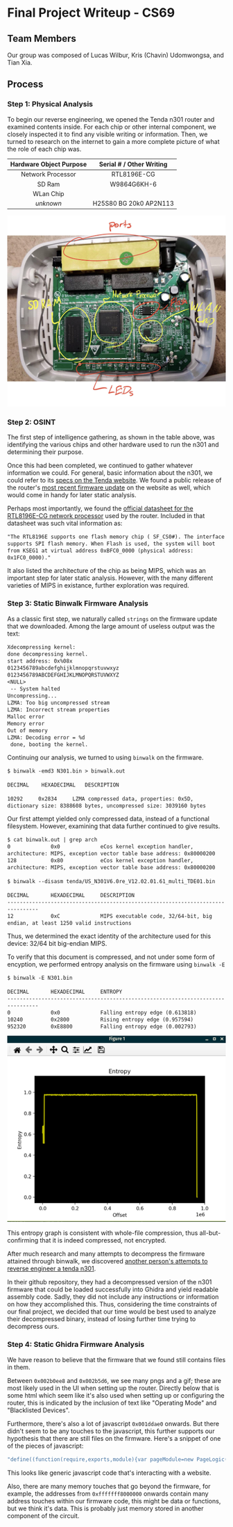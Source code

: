 # Final Project Writeup - CS69

## Team Members

Our group was composed of Lucas Wilbur, Kris (Chavin) Udomwongsa, and Tian Xia.

## Process

### Step 1: Physical Analysis

To begin our reverse engineering, we opened the Tenda n301 router and examined contents inside.  For each chip or other internal component, we closely inspected it to find any visible writing or information.  Then, we turned to research on the internet to gain a more complete picture of what the role of each chip was.

| Hardware Object Purpose | Serial # / Other Writing |
| :---------------------: | :----------------------: |
|    Network Processor    |       RTL8196E-CG        |
|         SD Ram          |       W9864G6KH-6        |
|        WLan Chip        |                          |
|        *unknown*        |  H25S80 BG 20k0 AP2N113  |

![router-inside](tenda-inside.jpg)

### Step 2: OSINT

The first step of intelligence gathering, as shown in the table above, was identifying the various chips and other hardware used to run the n301 and determining their purpose.

Once this had been completed, we continued to gather whatever information we could.  For general, basic information about the n301, we could refer to its [specs on the Tenda website](https://www.tendacn.com/product/specification/N301.html).  We found a public release of the router's [most recent firmware update](https://www.tendacn.com/us/download/detail-3977.html) on the website as well, which would come in handy for later static analysis.

Perhaps most importantly, we found the [official datasheet for the RTL8196E-CG network processor](http://www.hytic.net/upload/files/2015/09/REALTEK-RTL8196E.pdf) used by the router.  Included in that datasheet was such vital information as:

```
"The RTL8196E supports one flash memory chip ( SF_CS0#). The interface supports SPI flash memory. When Flash is used, the system will boot from KSEG1 at virtual address 0xBFC0_0000 (physical address: 0x1FC0_0000)."
```

It also listed the architecture of the chip as being MIPS, which was an important step for later static analysis.  However, with the many different varieties of MIPS in existance, further exploration was required.

### Step 3: Static Binwalk Firmware Analysis

As a classic first step, we naturally called `strings` on the firmware update that we downloaded.  Among the large amount of useless output was the text:

```
Xdecompressing kernel:
done decompressing kernel.
start address: 0x%08x
0123456789abcdefghijklmnopqrstuvwxyz
0123456789ABCDEFGHIJKLMNOPQRSTUVWXYZ
<NULL>
 -- System halted
Uncompressing...
LZMA: Too big uncompressed stream
LZMA: Incorrect stream properties
Malloc error
Memory error
Out of memory
LZMA: Decoding error = %d
 done, booting the kernel.
```

Continuing our analysis, we turned to using `binwalk` on the firmware.

```
$ binwalk -emd3 N301.bin > binwalk.out

DECIMAL    HEXADECIMAL   DESCRIPTION

10292     0x2834     LZMA compressed data, properties: 0x5D, dictionary size: 8388608 bytes, uncompressed size: 3039160 bytes
```

Our first attempt yielded only compressed data, instead of a functional filesystem.  However, examining that data further continued to give results.

```
$ cat binwalk.out | grep arch
0             0x0             eCos kernel exception handler, architecture: MIPS, exception vector table base address: 0x80000200
128           0x80            eCos kernel exception handler, architecture: MIPS, exception vector table base address: 0x80000200

$ binwalk --disasm tenda/US_N301V6.0re_V12.02.01.61_multi_TDE01.bin 

DECIMAL       HEXADECIMAL     DESCRIPTION
--------------------------------------------------------------------------------
12            0xC             MIPS executable code, 32/64-bit, big endian, at least 1250 valid instructions
```

Thus, we determined the exact identity of the architecture used for this device: 32/64 bit big-endian MIPS.

To verify that this document is compressed, and not under some form of encyption, we performed entropy analysis on the firmware using `binwalk -E`

```
$ binwalk -E N301.bin

DECIMAL       HEXADECIMAL     ENTROPY
--------------------------------------------------------------------------------
0             0x0             Falling entropy edge (0.613818)
10240         0x2800          Rising entropy edge (0.957594)
952320        0xE8800         Falling entropy edge (0.002793)
```

![entropy-analysis-results](tenda-entropy.png)

This entropy graph is consistent with whole-file compression, thus all-but-confirming that it is indeed compressed, not encrypted.

After much research and many attempts to decompress the firmware attained through binwalk, we discovered [another person's attempts to reverse engineer a tenda n301](https://github.com/w3slee/Tenda-Firmware-Reversing ).

In their github repository, they had a decompressed version of the n301 firmware that could be loaded successfully into Ghidra and yield readable assembly code.  Sadly, they did not include any instructions or information on how they accomplished this.  Thus, considering the time constraints of our final project, we decided that our time would be best used to analyze their decompressed binary, instead of losing further time trying to decompress ours. 

### Step 4: Static Ghidra Firmware Analysis

We have reason to believe that the firmware that we found still contains files in them. 

Between `0x002b0ee8` and `0x002b5d6`, we see many pngs and a gif; these are most likely used in the UI when setting up the router. Directly below that is some html which seem like it's also used when setting up or configuring the router, this is indicated by the inclusion of text like "Operating Mode" and "Blacklisted Devices".

Furthermore, there's also a lot of javascript `0x001ddae0` onwards.  But there didn't seem to be any touches to the javascript, this further supports our hypothesis that there are still files on the firmware. Here's a snippet of one of the pieces of javascript:

```javascript
"define((function(require,exports,module){var pageModule=new PageLogic({getUrl:\"goform/getParentControl\",modules:\"parentCtrlList,parentAccessCtrl\",setUrl:\"goform/setParentControl\"});pageModule.modules=[],module.exports=pageModule,pageModule.beforeSubmit=function(){var urlInputVal=$(\"#urlFilterAllow\").val(),msg=CheckUrlVolidate();return !msg||\"\"===urlInputVal||(top.mainLogic.showModuleMsg(msg),!1)};var attachedModule=new AttachedModule;function AttachedModule(){var timeFlag;function getOnlineListData(){var str=\"\",i=0,listArry=$(\"#onlineList\").children(),len=listArry.length,hostname;for(i=0;i<len;i++){str+=(hostname=$(listArry).eq(i).children().find(\"div\").eq(0).attr(\"data-hostName\"))+\"\\t\",hostname==$(listArry).eq(i).children().find(\"input\").val()?str+=\"\\t\":str+=$(listArry).eq(i).children().find(\"input\").val()+\"\\t\",str+=$(listArry).eq(i).children().find(\"div\").eq(0).attr(\"alt\")+\"\\t\",str+=$(listArry).eq(i).children().eq(1).html()+\"\\t\",str+=$(listArry).eq(i).children().eq(3).find(\"div\").hasClass(\"icon-toggle-on\")+\"\\n\"}return str=str.replace(/[\\n]$/,\"\")}function editDeviceName(){var deviceName=$(this).parent().prev(\"div\").text();$(this).parent().parent().find(\"div\").hide(),$(this).parent().parent().find(\"input\").show().addClass(\"edit-old\"),$(this).parent().parent().find(\"input\").val(deviceName),$(this).parent().parent().find(\"input\").focus()}function getEnablelist(){var index=0,i=0,$listArry=$(\"#onlineList\").children(),length=$listArry.length;for(i=0;i<length;i++){$listArry.eq(i).children().eq(3).find(\"div\").hasClass(\"icon-toggle-on\")&&index++}return index}function changeDeviceManage(){var className;if(\"switch icon-toggle-on\"==(this.className||\"switch icon-toggle-on\")){this.className=\"switch icon-toggle-off\"}else{if(getEnablelist()>=10){return void top.mainLogic.showModuleMsg(_(\"A maximum of %s entries can be added.\",[10]))}this.className=\"switch icon-toggle-on\"}}function refreshTableList(){$.get(\"goform/getParentControl\"+getRandom()+\"&modules=parentCtrlList\",updateTable),clearTimeout(timeFlag),timeFlag=setTimeout((function(){refreshTableList()}),5000),pageModule.pageRunning||clearTimeout(timeFlag)}function updateTable(obj){checkIsTimeOut(obj)&&top.location.reload(!0);try{obj=$.parseJSON(obj)}catch(e){obj={}}if(isEmptyObject(obj)){top.location.reload(!0)}else{if(pageModule.pageRunning){var getOnlineList=obj.parentCtrlList,$onlineTbodyList=$(\"#onlineList\").children(),onlineTbodyLen=$onlineTbodyList.length,getOnlineLen=getOnlineList.length,j=0,i=0,oldMac,newMac,rowData=new Array(onlineTbodyLen),refreshObj=new Array(getOnlineLen),newDataArray=[];for(i=0;i<getOnlineLen;i++){for(newMac=getOnlineList[i].parentCtrlMAC.toUpperCase(),refreshObj[i]={},j=0;j<onlineTbodyLen;j++){var $nameDom=$onlineTbodyList.eq(j).children().eq(0).find(\".device-name-show\");(oldMac=$nameDom[0]?$nameDom.eq(0).attr(\"alt\").toUpperCase():\"\")==newMac&&(rowData[j]={},$onlineTbodyList.eq(j).children().eq(2).html(formatSeconds(getOnlineList[i].parentCtrlConnectTime)),rowData[j].refresh=!0,refreshObj[i].exist=!0),$onlineTbodyList.eq(j).children().eq(0).find(\"input\").eq(0).hasClass(\"edit-old\")&&(rowData[j]={},rowData[j].refresh=!0)}}for(i=0;i<getOnlineLen;i++){refreshObj[i].exist||newDataArray.push(getOnlineList[i])}for(j=0;j<onlineTbodyLen;j++){rowData[j]&&rowData[j].refresh||$onlineTbodyList.eq(j).remove()}0!==newDataArray.length&&creatOnlineTable(newDataArray)}}}function creatOnlineTable(obj){var len=obj.length,i=0,str=\"\",prop,hostname,divElem,divElem1,trElem,tdElem;for(i=0;i<len;i++){trElem=document.createElement(\"tr\");var tdStr=\"\";for(prop in obj[i]){hostname=\"\"!=obj[i].parentCtrlRemark?obj[i].parentCtrlRemark:obj[i].parentCtrlHostname,\"parentCtrlHostname\"==prop?(tdStr+='<td><input type=\"text\" class=\"form-control none device-name\" style=\"width:66%;\" value=\"\" maxLength=\"63\" />',tdStr+='<div class=\"col-xs-8 span-fixed device-name-show\"></div>',tdStr+='<div class=\"col-xs-2 editDiv\"><span class=\"ico-small icon-edit\" title=\"'+_(\"Edit\")+'\">&nbsp;</span></div></td>'):\"parentCtrlIP\"==prop?tdStr+='<td class=\"hidden-xs\">'+obj[i][prop]+\"</td>\":\"parentCtrlConnectTime\"==prop?tdStr+='<td class=\"hidden-xs\" data-onlinetime=\"'+obj[i][prop]+'\">'+formatSeconds(obj[i][prop])+\"</td>\":\"parentCtrlEn\"==prop&&(\"true\"==obj[i][prop]?tdStr+=\"<td class='internet-ctl' style=''><div class='switch icon-toggle-on'></div></td>\":tdStr+=\"<td class='internet-ctl' style=''><div class='switch icon-toggle-off'></div></td>\")}$(trElem).html(tdStr),$(trElem).find(\".device-name\")[0].value=hostname;var $deviceNameShow=$(trElem).find(\".device-name-show\");$deviceNameShow.attr(\"title\",hostname),$deviceNameShow.attr(\"alt\",obj[i].parentCtrlMAC),$deviceNameShow.attr(\"data-hostName\",obj[i].parentCtrlHostname),$deviceNameShow.attr(\"data-remark\",hostname),void 0!==$deviceNameShow.text()?$deviceNameShow[0].innerText=hostname:$deviceNameShow[0].textContent=hostname,$(\"#onlineList\").append($(trElem))}0==$(\"#onlineList\").children().length&&(str=\"<tr><td colspan='2' class='no-device'>\"+_(\"No device\")+\"</td></tr>\",$(\"#onlineList\").append(str)),top.mainLogic.initModuleHeight()}this.moduleName=\"parentCtrlList\",this.init=function(){this.initEvent()},this.initEvent=function(){$(\"#onlineList\").delegate(\".switch\",\"click\",changeDeviceManage),$(\"#onlineList\").delegate(\".icon-edit\",\"click\",editDeviceName),$(\"#onlineList\").delegate(\".form-control\",\"blur\",(function(){$(this).val()==$(this).next().attr(\"data-remark\")&&$(this).removeClass(\"edit-old\"),$(this).next().attr(\"title\",$(this).val()),$(this).next().text($(this).val()),$(this).next().show(),$(this).next().next().show(),$(this).hide()})),$(\"#urlFilterAllow\").on(\"keydown\",(function(e){var charCode;13==(e.keyCode||e.charCode)&&(window.event?window.event.returnValue=!1:e.preventDefault())}))},this.initValue=function(onlineArr){$(\"#onlineList\").html(\"\"),creatOnlineTable(onlineArr),timeFlag=setTimeout((function(){refreshTableList()}),5000),this.adjustWidth()},this.adjustWidth=function(){window.innerWidth<375&&$(\".span-fixed\").css(\"width\",\"90px\")},this.checkData=function(){var deviceName=\"\",$listTable=$(\"#onlineList\").children(),length=$listTable.length,$td,i=0;for(i=0;i<length;i++){if(\"\"==(deviceName=($td=$listTable.eq(i).children()).find(\"input\").eq(0).val()).replace(/[ ]/g,\"\")){return $td.find(\"input\").eq(0).focus(),_(\"No space is allowed in a device name.\")}}},this.getSubmitData=function(){var data={module1:this.moduleName,onlineList:getOnlineListData()};return objToString(data)}}function CheckUrlVolidate(){var url=$(\"#urlFilterAllow\").val(),len=$(\"#urlList\").children().length,i=0;if(\"\"==url){return $(\"#urlFilterAllow\").focus(),_(\"Please input a key word of domain name!\")}if(!/^[-_~\\#%&\\|\\\\\\/\\?=+!*\\.()0-9a-zA-Z\\u4e00-\\u9fa5]+$/gi.test(url)){return $(\"#urlFilterAllow\").focus(),_(\"Please input a key word of domain name!\")}if(/^(\\.)(.+)?$/gi.test(url)){return $(\"#urlFilterAllow\").focus(),_(\"Please input a key word of domain name!\")}if(-1!==url.indexOf(\"..\")){return $(\"#urlFilterAllow\").focus(),_(\"Please input a key word of domain name!\")}var ret=$.validate.valid.url(url);if(ret){return $(\"#urlFilterAllow\").focus(),ret}var trList=$(\"#urlList\").children();for(i=0;i<len;i++){if(url==trList.eq(i).children().eq(1).find(\"div\").text()){return $(\"#urlFilterAllow\").focus(),_(\"This website is used. Please try another.\")}}return len>=32?_(\"A maximum of %s entries can be added.\",[32]):void 0}pageModule.modules.push(attachedModule);var restrictionModule=new RestrictionModule;function RestrictionModule(){function getScheduleDate(){var i=0,len=8,str=\"\";for(i=0;i<8;i++){$(\"#day\"+i)[0].checked?str+=\"1\":str+=\"0\"}return str}var oldDate;function clickTimeDay(){var dataStr=getScheduleDate();\"day0\"==this.id?this.checked?translateDate(\"11111111\"):translateDate(\"00000000\"):\"1111111\"==dataStr.slice(1)?translateDate(\"11111111\"):translateDate(\"0\"+dataStr.slice(1))}function translateDate(str){var dayArry=str.split(\"\"),len=dayArry.length,i=0;for(i=0;i<len;i++){$(\"#day\"+i)[0].checked=1==dayArry[i]}}function changeUrlMode(){var urlMode=$(\"#parentCtrlURLFilterMode\").val();\"disable\"!=urlMode?($(\"#urlFilterWrap\").show(),\"permit\"==urlMode?$(\"#websiteLabel\").html(_(\"Unblocked Websites\")):$(\"#websiteLabel\").html(_(\"Blocked Websites\"))):$(\"#urlFilterWrap\").hide(),mainLogic.initModuleHeight()}function addUrlList(){var url=$(\"#urlFilterAllow\").val(),len=$(\"#urlList\").children().length,i=0,msg=CheckUrlVolidate();if(msg){top.mainLogic.showModuleMsg(msg)}else{var str=\"\";str+=\"<tr>\",str+=\"<td align='center'>\"+(len+1)+\"</td>\",str+=\"<td><div class='span-fixed' style='width:200px;' title='\"+url+\"'>\"+url+\"</div></td>\",str+='<td align=\"center\"><span class=\"operate icon-del deleteUrl\"></span></td>',$(\"#urlList\").append(str),$(\"#urlFilterAllow\").val(\"\"),top.mainLogic.initModuleHeight()}}function deUrlList(){for(var nextTr=$(this).parent().parent().nextAll(),len=nextTr.length,i=0;i<len;i++){nextTr[i].children[0].innerHTML=parseInt(parseInt(nextTr[i].children[0].innerHTML))-1}$(this).parent().parent().remove(),top.mainLogic.initModuleHeight()}function getUrlListData(){var str=\"\",i=0,listArry=$(\"#urlList\").children(),len=listArry.length,urlInputVal=$(\"#urlFilterAllow\").val();for(i=0;i<len;i++){str+=$(listArry).eq(i).children().eq(1).find(\"div\").text()+\"\\n\"}return str=str.replace(/[\\n]$/,\"\"),\"\"!==urlInputVal&&(str+=\"\"!=str?\"\\n\"+$(\"#urlFilterAllow\").val():$(\"#urlFilterAllow\").val()),str}function createUrlList(arry){var i=0,len=arry.length,str=\"\";for(i=0;i<len;i++){str+=\"<tr>\",str+=\"<td align='center'>\"+(i+1)+\"</td>\",str+=\"<td><div class='span-fixed' style='width:200px;' title='\"+arry[i]+\"'>\"+arry[i]+\"</div></td>\",str+='<td align=\"center\"><span class=\"operate icon-del deleteUrl\"></span></td>'}$(\"#urlList\").html(str)}this.moduleName=\"parentAccessCtrl\",this.init=function(){this.initHtml(),this.initEvent()},this.initHtml=function(){var hourStr=\"\",minStr=\"\",i=0;for(i=0;i<24;i++){hourStr+=\"<option value='\"+(\"100\"+i).slice(-2)+\"'>\"+(\"100\"+i).slice(-2)+\"</option>\"}for($(\"#startHour, #endHour\").html(hourStr),i=0;i<60;i++){i%5==0&&(minStr+=\"<option value='\"+(\"100\"+i).slice(-2)+\"'>\"+(\"100\"+i).slice(-2)+\"</option>\")}$(\"#startMin, #endMin\").html(minStr)},this.initEvent=function(){$(\"[id^=day]\").on(\"click\",clickTimeDay),$(\"#addUrl\").on(\"click\",addUrlList),$(\"#urlList\").delegate(\".deleteUrl\",\"click\",deUrlList),$(\"#parentCtrlURLFilterMode\").on(\"change\",changeUrlMode),$(\"#onlineList\").delegate(\".device-name\",\"keyup\",(function(){var deviceVal=this.value.replace(\"\\t\",\"\").replace(\"\\n\",\"\"),len=deviceVal.length,totalByte=getStrByteNum(deviceVal);if(totalByte>63){for(var i=len-1;i>0;i--){if((totalByte-=getStrByteNum(deviceVal[i]))<=63){this.value=deviceVal.slice(0,i);break}}}this.value=deviceVal}))},this.initValue=function(obj){$(\"#urlFilterAllow\").val(\"\"),$(\"#urlFilterAllow\").addPlaceholder(_(\"Enter website\")),translateDate(obj.parentCtrlOnlineDate),oldDate=obj.parentCtrlOnlineDate;var time=obj.parentCtrlOnlineTime.split(\"-\");$(\"#startHour\").val(time[0].split(\":\")[0]),$(\"#startMin\").val(time[0].split(\":\")[1]),$(\"#endHour\").val(time[1].split(\":\")[0]),$(\"#endMin\").val(time[1].split(\":\")[1]),$(\"#parentCtrlURLFilterMode\").val(obj.parentCtrlURLFilterMode),createUrlList(obj.parentCtrlURL),changeUrlMode()},this.checkData=function(){var date;if(\"00000000\"==getScheduleDate()){return _(\"Select at least one day.\")}var urlList=getUrlListData(),url=$(\"#urlFilterAllow\").val(),urlFilterMode=$(\"#parentCtrlURLFilterMode\").val();return\"\"===urlList&&\"\"===url&&\"disable\"!==urlFilterMode?_(\"Please input a key word of domain name!\"):void 0},this.getSubmitData=function(){var time=time=$(\"#startHour\").val()+\":\"+$(\"#startMin\").val()+\"-\"+$(\"#endHour\").val()+\":\"+$(\"#endMin\").val(),data={module2:this.moduleName,parentCtrlOnlineTime:time,parentCtrlOnlineDate:getScheduleDate(),parentCtrlURLFilterMode:$(\"#parentCtrlURLFilterMode\").val(),urlList:getUrlListData()};return objToString(data)}}pageModule.modules.push(restrictionModule)}));"
```

This looks like generic javascript code that's interacting with a website.

Also, there are many memory touches that go beyond the firmware, for example, the addresses from `0xfffffff8000000` onwards contain many address touches within our firmware code, this might be data or functions, but we think it's data. This is probably just memory stored in another component of the circuit.

